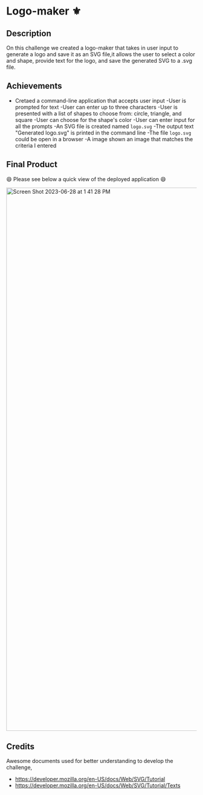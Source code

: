 # Logo-maker ⚜️

## Description
On this challenge we created a logo-maker that takes in user input to generate a logo and save it as an SVG file,it allows the user to select a color and shape, provide text for the logo, and save the generated SVG to a .svg file.


## Achievements
- Cretaed a command-line application that accepts user input
-User is prompted for text
-User can enter up to three characters
-User is presented with a list of shapes to choose from: circle, triangle, and square
-User can choose for the shape's color
-User can enter input for all the prompts
-An SVG file is created named `logo.svg`
-The output text "Generated logo.svg" is printed in the command line
-The file `logo.svg` could be open in a browser
-A image shown an image that matches the criteria I entered

## Final Product

 
😄 Please see below a quick view of the deployed application 😄 

<img width="1440" alt="Screen Shot 2023-06-28 at 1 41 28 PM" src="https://github.com/HeiRiv/Logo-maker/assets/128196586/b59b11de-d0da-413b-9980-05570b7613c8">


## Credits 

Awesome documents used for better understanding to develop the challenge,

- https://developer.mozilla.org/en-US/docs/Web/SVG/Tutorial
- https://developer.mozilla.org/en-US/docs/Web/SVG/Tutorial/Texts
